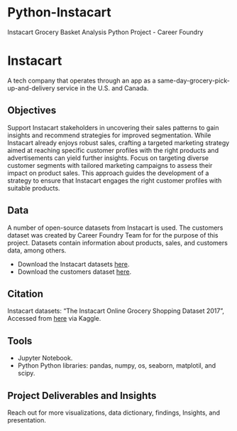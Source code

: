 # Python-Instacart
Instacart Grocery Basket Analysis Python Project - Career Foundry


# Instacart
A tech company that operates through an app as a same-day-grocery-pick-up-and-delivery service in the U.S. and Canada.


## Objectives
Support Instacart stakeholders in uncovering their sales patterns to gain insights and recommend strategies for improved segmentation. While Instacart already enjoys robust sales, crafting a targeted marketing strategy aimed at reaching specific customer profiles with the right products and advertisements can yield further insights. Focus on targeting diverse customer segments with tailored marketing campaigns to assess their impact on product sales. This approach guides the development of a strategy to ensure that Instacart engages the right customer profiles with suitable products.


## Data
A number of open-source datasets from Instacart is used. The customers dataset was created by Career Foundry Team for for the purpose of this project. Datasets contain information about products, sales, and customers data, among others.

* Download the Instacart datasets [here](https://www.kaggle.com/datasets/psparks/instacart-market-basket-analysis).
* Download the customers dataset [here](https://s3.amazonaws.com/coach-courses-us/public/courses/data-immersion/A4/A4_Data_Assets/customers.zip).


## Citation 
Instacart datasets:
“The Instacart Online Grocery Shopping Dataset 2017”, Accessed from [here](www.instacart.com/datasets/grocery-shopping-2017) via Kaggle.


## Tools
* Jupyter Notebook.
* Python
Python libraries: pandas, numpy, os, seaborn, matplotil, and scipy. 


## Project Deliverables and Insights
Reach out for more visualizations, data dictionary, findings, Insights, and presentation.
